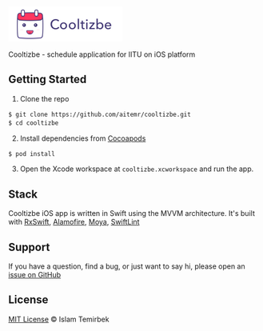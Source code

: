 <img src=".github/hero.png" alt="Cooltizbe logo" height="70">

Cooltizbe - schedule application for IITU on iOS platform

## Getting Started

1. Clone the repo

```bash
$ git clone https://github.com/aitemr/cooltizbe.git
$ cd cooltizbe
```

2. Install dependencies from [Cocoapods](https://cocoapods.org/)

```bash
$ pod install
```

3. Open the Xcode workspace at `cooltizbe.xcworkspace` and run the app.

## Stack

Cooltizbe iOS app is written in Swift using the MVVM architecture. It's built with [RxSwift](https://github.com/ReactiveX/RxSwift), [Alamofire](https://github.com/Alamofire/Alamofire), [Moya](https://github.com/Moya/Moya), [SwiftLint](https://github.com/realm/SwiftLint)

## Support

If you have a question, find a bug, or just want to say hi, please open an [issue on GitHub](https://github.com/aitemr/cooltizbe/issues/new)

## License

[MIT License](./LICENSE) © Islam Temirbek
